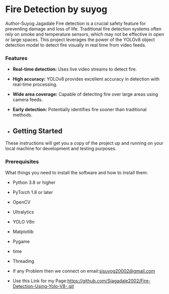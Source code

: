 # Fire Detection by suyog
Author-Suyog Jagadale
Fire detection is a crucial safety feature for preventing damage and loss of life. Traditional fire detection systems often rely on smoke and temperature sensors, which may not be effective in open or large spaces. This project leverages the power of the YOLOv8 object detection model to detect fire visually in real time from video feeds.

### Features

- **Real-time detection:** Uses live video streams to detect fire.
- **High accuracy:** YOLOv8 provides excellent accuracy in detection with real-time processing.
- **Wide area coverage:** Capable of detecting fire over large areas using camera feeds.
- **Early detection:** Potentially identifies fire sooner than traditional methods.

- ## Getting Started

These instructions will get you a copy of the project up and running on your local machine for development and testing purposes.

### Prerequisites

What things you need to install the software and how to install them:

- Python 3.8 or higher
- PyTorch 1.8 or later
- OpenCV
- Ultralytics
- YOLO V8n
- Matplotlib
- Pygame
- time
- Threading

- If any Problem then we connect on email:sjsuyog20002@gmail.com
- Use this Link for my Page:https://github.com/Sjagadale2002/Fire-Detection-Using-Yolo-V8-.git
